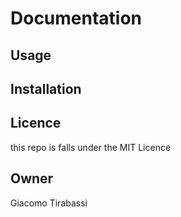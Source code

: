 # Documentation


## Usage

## Installation

## Licence
this repo is falls under the MIT Licence

## Owner
Giacomo Tirabassi
